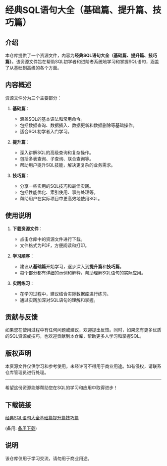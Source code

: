 # 经典SQL语句大全（基础篇、提升篇、技巧篇）

## 介绍

本仓库提供了一个资源文件，内容为**经典SQL语句大全（基础篇、提升篇、技巧篇）**。该资源文件旨在帮助SQL初学者和进阶者系统地学习和掌握SQL语句，涵盖了从基础到高级的各个方面。

## 内容概述

资源文件分为三个主要部分：

1. **基础篇**：
   - 涵盖SQL的基本语法和常用命令。
   - 包括数据查询、数据插入、数据更新和数据删除等基础操作。
   - 适合SQL初学者入门学习。

2. **提升篇**：
   - 深入讲解SQL的高级查询和复杂操作。
   - 包括多表查询、子查询、联合查询等。
   - 帮助用户提升SQL技能，解决更复杂的业务需求。

3. **技巧篇**：
   - 分享一些实用的SQL技巧和最佳实践。
   - 包括性能优化、索引使用、事务处理等。
   - 帮助用户在实际项目中更高效地使用SQL。

## 使用说明

1. **下载资源文件**：
   - 点击仓库中的资源文件进行下载。
   - 文件格式为PDF，方便阅读和打印。

2. **学习顺序**：
   - 建议从**基础篇**开始学习，逐步深入到**提升篇**和**技巧篇**。
   - 每个部分都有详细的示例和解释，帮助理解SQL语句的实际应用。

3. **实践练习**：
   - 在学习过程中，建议结合实际数据库进行练习。
   - 通过实践加深对SQL语句的理解和掌握。

## 贡献与反馈

如果您在使用过程中有任何问题或建议，欢迎提出反馈。同时，如果您有更多优质的SQL资源或技巧，也欢迎贡献到本仓库，帮助更多人学习和掌握SQL。

## 版权声明

本资源文件仅供学习和参考使用，未经许可不得用于商业用途。如有侵权，请联系仓库管理员进行处理。

---

希望这份资源能够帮助您在SQL的学习和应用中取得进步！

## 下载链接
[经典SQL语句大全基础篇提升篇技巧篇](https://pan.quark.cn/s/9ec02d538369) 

(备用: [备用下载](https://pan.baidu.com/s/1JaMAd0ChUrehjSBQtTAOOA?pwd=1234))

## 说明

该仓库仅用于学习交流，请勿用于商业用途。
